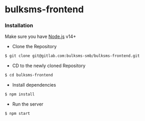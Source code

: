 # bulksms-frontend

### Installation

Make sure you have [Node.js](https://nodejs.org/) v14+

- Clone the Repository

```sh
$ git clone git@gitlab.com:bulksms-smb/bulksms-frontend.git
```

- CD to the newly cloned Repository

```sh
$ cd bulksms-frontend
```

- Install dependencies

```sh
$ npm install
```

- Run the server

```sh
$ npm start
```
